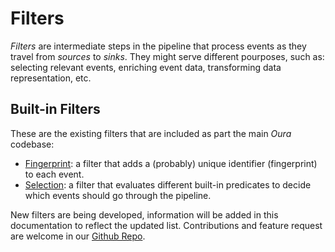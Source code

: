# Filters

_Filters_ are intermediate steps in the pipeline that process events as they travel from _sources_ to _sinks_. They might serve different pourposes, such as: selecting relevant events, enriching event data, transforming data representation, etc.

## Built-in Filters

These are the existing filters that are included as part the main _Oura_ codebase:

- [Fingerprint](fingerprint.md): a filter that adds a (probably) unique identifier (fingerprint) to each event.
- [Selection](selection.md): a filter that evaluates different built-in predicates to decide which events should go through the pipeline.

New filters are being developed, information will be added in this documentation to reflect the updated list. Contributions and feature request are welcome in our [Github Repo](https://github.com/txpipe/oura).